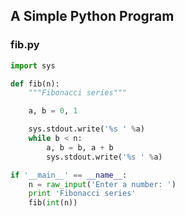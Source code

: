 
## A Simple Python Program

### fib.py

``` python
import sys

def fib(n):
    """Fibonacci series"""

    a, b = 0, 1

    sys.stdout.write('%s ' %a)
    while b < n:
        a, b = b, a + b
        sys.stdout.write('%s ' %a)

if '__main__' == __name__:
    n = raw_input('Enter a number: ')
    print 'Fibonacci series'
    fib(int(n))
```

